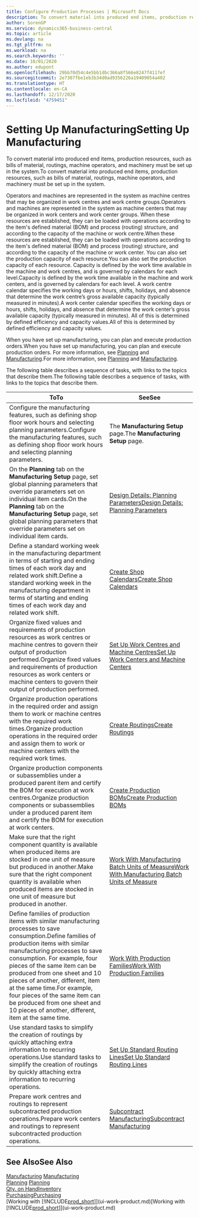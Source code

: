 ```yaml
---
title: Configure Production Processes | Microsoft Docs
description: To convert material into produced end items, production resources, such as bills of material, routings, machine operators, and machinery must be set up in the system.
author: SorenGP
ms.service: dynamics365-business-central
ms.topic: article
ms.devlang: na
ms.tgt_pltfrm: na
ms.workload: na
ms.search.keywords: ''
ms.date: 10/01/2020
ms.author: edupont
ms.openlocfilehash: 29bb70d54c4e5bb1dbc366a8f566e8247f4117ef
ms.sourcegitcommit: 2e7307fbe1eb3b34d0ad9356226a19409054a402
ms.translationtype: HT
ms.contentlocale: en-CA
ms.lasthandoff: 12/17/2020
ms.locfileid: "4759451"
---
```

# <a name="setting-up-manufacturing"></a><span data-ttu-id="c8e29-103">Setting Up Manufacturing</span><span class="sxs-lookup"><span data-stu-id="c8e29-103">Setting Up Manufacturing</span></span>
<span data-ttu-id="c8e29-104">To convert material into produced end items, production resources, such as bills of material, routings, machine operators, and machinery must be set up in the system.</span><span class="sxs-lookup"><span data-stu-id="c8e29-104">To convert material into produced end items, production resources, such as bills of material, routings, machine operators, and machinery must be set up in the system.</span></span>

<span data-ttu-id="c8e29-105">Operators and machines are represented in the system as machine centres that may be organized in work centres and work centre groups.</span><span class="sxs-lookup"><span data-stu-id="c8e29-105">Operators and machines are represented in the system as machine centers that may be organized in work centers and work center groups.</span></span> <span data-ttu-id="c8e29-106">When these resources are established, they can be loaded with operations according to the item's defined material (BOM) and process (routing) structure, and according to the capacity of the machine or work centre.</span><span class="sxs-lookup"><span data-stu-id="c8e29-106">When these resources are established, they can be loaded with operations according to the item's defined material (BOM) and process (routing) structure, and according to the capacity of the machine or work center.</span></span> <span data-ttu-id="c8e29-107">You can also set the production capacity of each resource.</span><span class="sxs-lookup"><span data-stu-id="c8e29-107">You can also set the production capacity of each resource.</span></span> <span data-ttu-id="c8e29-108">Capacity is defined by the work time available in the machine and work centres, and is governed by calendars for each level.</span><span class="sxs-lookup"><span data-stu-id="c8e29-108">Capacity is defined by the work time available in the machine and work centers, and is governed by calendars for each level.</span></span> <span data-ttu-id="c8e29-109">A work centre calendar specifies the working days or hours, shifts, holidays, and absence that determine the work centre’s gross available capacity (typically measured in minutes).</span><span class="sxs-lookup"><span data-stu-id="c8e29-109">A work center calendar specifies the working days or hours, shifts, holidays, and absence that determine the work center’s gross available capacity (typically measured in minutes).</span></span> <span data-ttu-id="c8e29-110">All of this is determined by defined efficiency and capacity values.</span><span class="sxs-lookup"><span data-stu-id="c8e29-110">All of this is determined by defined efficiency and capacity values.</span></span>  

<span data-ttu-id="c8e29-111">When you have set up manufacturing, you can plan and execute production orders.</span><span class="sxs-lookup"><span data-stu-id="c8e29-111">When you have set up manufacturing, you can plan and execute production orders.</span></span> <span data-ttu-id="c8e29-112">For more information, see [Planning](production-planning.md) and [Manufacturing](production-manage-manufacturing.md).</span><span class="sxs-lookup"><span data-stu-id="c8e29-112">For more information, see [Planning](production-planning.md) and [Manufacturing](production-manage-manufacturing.md).</span></span>  



 <span data-ttu-id="c8e29-113">The following table describes a sequence of tasks, with links to the topics that describe them.</span><span class="sxs-lookup"><span data-stu-id="c8e29-113">The following table describes a sequence of tasks, with links to the topics that describe them.</span></span>   

|<span data-ttu-id="c8e29-114">**To**</span><span class="sxs-lookup"><span data-stu-id="c8e29-114">**To**</span></span>|<span data-ttu-id="c8e29-115">**See**</span><span class="sxs-lookup"><span data-stu-id="c8e29-115">**See**</span></span>|  
|------------|-------------|  
|<span data-ttu-id="c8e29-116">Configure the manufacturing features, such as defining shop floor work hours and selecting planning parameters.</span><span class="sxs-lookup"><span data-stu-id="c8e29-116">Configure the manufacturing features, such as defining shop floor work hours and selecting planning parameters.</span></span>|<span data-ttu-id="c8e29-117">The **Manufacturing Setup** page.</span><span class="sxs-lookup"><span data-stu-id="c8e29-117">The **Manufacturing Setup** page.</span></span>|
|<span data-ttu-id="c8e29-118">On the **Planning** tab on the **Manufacturing Setup** page, set global planning parameters that override parameters set on individual item cards.</span><span class="sxs-lookup"><span data-stu-id="c8e29-118">On the **Planning** tab on the **Manufacturing Setup** page, set global planning parameters that override parameters set on individual item cards.</span></span>|[<span data-ttu-id="c8e29-119">Design Details: Planning Parameters</span><span class="sxs-lookup"><span data-stu-id="c8e29-119">Design Details: Planning Parameters</span></span>](design-details-planning-parameters.md)|
|<span data-ttu-id="c8e29-120">Define a standard working week in the manufacturing department in terms of starting and ending times of each work day and related work shift.</span><span class="sxs-lookup"><span data-stu-id="c8e29-120">Define a standard working week in the manufacturing department in terms of starting and ending times of each work day and related work shift.</span></span>|[<span data-ttu-id="c8e29-121">Create Shop Calendars</span><span class="sxs-lookup"><span data-stu-id="c8e29-121">Create Shop Calendars</span></span>](production-how-to-create-work-center-calendars.md)|  
|<span data-ttu-id="c8e29-122">Organize fixed values and requirements of production resources as work centres or machine centres to govern their output of production performed.</span><span class="sxs-lookup"><span data-stu-id="c8e29-122">Organize fixed values and requirements of production resources as work centers or machine centers to govern their output of production performed.</span></span>|[<span data-ttu-id="c8e29-123">Set Up Work Centres and Machine Centres</span><span class="sxs-lookup"><span data-stu-id="c8e29-123">Set Up Work Centers and Machine Centers</span></span>](production-how-to-set-up-work-and-machine-centers.md)|
|<span data-ttu-id="c8e29-124">Organize production operations in the required order and assign them to work or machine centres with the required work times.</span><span class="sxs-lookup"><span data-stu-id="c8e29-124">Organize production operations in the required order and assign them to work or machine centers with the required work times.</span></span>|[<span data-ttu-id="c8e29-125">Create Routings</span><span class="sxs-lookup"><span data-stu-id="c8e29-125">Create Routings</span></span>](production-how-to-create-routings.md)|
|<span data-ttu-id="c8e29-126">Organize production components or subassemblies under a produced parent item and certify the BOM for execution at work centres.</span><span class="sxs-lookup"><span data-stu-id="c8e29-126">Organize production components or subassemblies under a produced parent item and certify the BOM for execution at work centers.</span></span>|[<span data-ttu-id="c8e29-127">Create Production BOMs</span><span class="sxs-lookup"><span data-stu-id="c8e29-127">Create Production BOMs</span></span>](production-how-to-create-production-boms.md)|
|<span data-ttu-id="c8e29-128">Make sure that the right component quantity is available when produced items are stocked in one unit of measure but produced in another.</span><span class="sxs-lookup"><span data-stu-id="c8e29-128">Make sure that the right component quantity is available when produced items are stocked in one unit of measure but produced in another.</span></span>|[<span data-ttu-id="c8e29-129">Work With Manufacturing Batch Units of Measure</span><span class="sxs-lookup"><span data-stu-id="c8e29-129">Work With Manufacturing Batch Units of Measure</span></span>](production-how-to-use-the-manufacturing-batch-unit-of-measure.md)|  
|<span data-ttu-id="c8e29-130">Define families of production items with similar manufacturing processes to save consumption.</span><span class="sxs-lookup"><span data-stu-id="c8e29-130">Define families of production items with similar manufacturing processes to save consumption.</span></span> <span data-ttu-id="c8e29-131">For example, four pieces of the same item can be produced from one sheet and 10 pieces of another, different, item at the same time.</span><span class="sxs-lookup"><span data-stu-id="c8e29-131">For example, four pieces of the same item can be produced from one sheet and 10 pieces of another, different, item at the same time.</span></span>|[<span data-ttu-id="c8e29-132">Work With Production Families</span><span class="sxs-lookup"><span data-stu-id="c8e29-132">Work With Production Families</span></span>](production-how-work-family.md)|
|<span data-ttu-id="c8e29-133">Use standard tasks to simplify the creation of routings by quickly attaching extra information to recurring operations.</span><span class="sxs-lookup"><span data-stu-id="c8e29-133">Use standard tasks to simplify the creation of routings by quickly attaching extra information to recurring operations.</span></span>|[<span data-ttu-id="c8e29-134">Set Up Standard Routing Lines</span><span class="sxs-lookup"><span data-stu-id="c8e29-134">Set Up Standard Routing Lines</span></span>](production-how-set-up-standard-routing-lines.md)|  
|<span data-ttu-id="c8e29-135">Prepare work centres and routings to represent subcontracted production operations.</span><span class="sxs-lookup"><span data-stu-id="c8e29-135">Prepare work centers and routings to represent subcontracted production operations.</span></span>|[<span data-ttu-id="c8e29-136">Subcontract Manufacturing</span><span class="sxs-lookup"><span data-stu-id="c8e29-136">Subcontract Manufacturing</span></span>](production-how-to-subcontract-manufacturing.md)|  

## <a name="see-also"></a><span data-ttu-id="c8e29-137">See Also</span><span class="sxs-lookup"><span data-stu-id="c8e29-137">See Also</span></span>
<span data-ttu-id="c8e29-138">[Manufacturing](production-manage-manufacturing.md)  </span><span class="sxs-lookup"><span data-stu-id="c8e29-138">[Manufacturing](production-manage-manufacturing.md)  </span></span>  
<span data-ttu-id="c8e29-139">[Planning](production-planning.md) </span><span class="sxs-lookup"><span data-stu-id="c8e29-139">[Planning](production-planning.md) </span></span>  
[<span data-ttu-id="c8e29-140">Qty. on Hand</span><span class="sxs-lookup"><span data-stu-id="c8e29-140">Inventory</span></span>](inventory-manage-inventory.md)  
[<span data-ttu-id="c8e29-141">Purchasing</span><span class="sxs-lookup"><span data-stu-id="c8e29-141">Purchasing</span></span>](purchasing-manage-purchasing.md)  
<span data-ttu-id="c8e29-142">[Working with [!INCLUDE[prod_short](includes/prod_short.md)]](ui-work-product.md)</span><span class="sxs-lookup"><span data-stu-id="c8e29-142">[Working with [!INCLUDE[prod_short](includes/prod_short.md)]](ui-work-product.md)</span></span>
